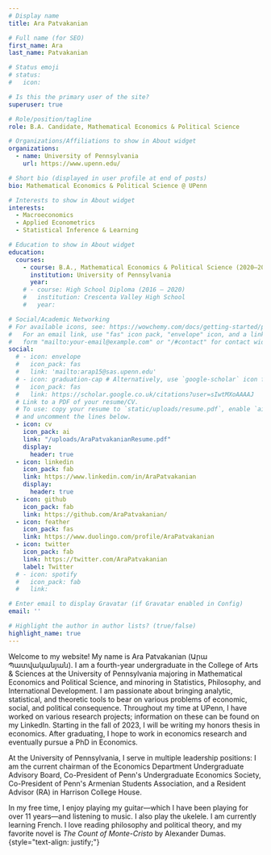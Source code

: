 ```yaml
---
# Display name
title: Ara Patvakanian

# Full name (for SEO)
first_name: Ara
last_name: Patvakanian

# Status emoji
# status:
#   icon:

# Is this the primary user of the site?
superuser: true

# Role/position/tagline
role: B.A. Candidate, Mathematical Economics & Political Science

# Organizations/Affiliations to show in About widget
organizations:
  - name: University of Pennsylvania
    url: https://www.upenn.edu/

# Short bio (displayed in user profile at end of posts)
bio: Mathematical Economics & Political Science @ UPenn

# Interests to show in About widget
interests:
  - Macroeconomics
  - Applied Econometrics
  - Statistical Inference & Learning

# Education to show in About widget
education:
  courses:
    - course: B.A., Mathematical Economics & Political Science (2020–2024)
      institution: University of Pennsylvania 
      year: 
    # - course: High School Diploma (2016 – 2020)
    #   institution: Crescenta Valley High School
    #   year:

# Social/Academic Networking
# For available icons, see: https://wowchemy.com/docs/getting-started/page-builder/#icons
#   For an email link, use "fas" icon pack, "envelope" icon, and a link in the
#   form "mailto:your-email@example.com" or "/#contact" for contact widget.
social:
  # - icon: envelope
  #   icon_pack: fas
  #   link: 'mailto:arap15@sas.upenn.edu'
  # - icon: graduation-cap # Alternatively, use `google-scholar` icon from `ai` icon pack
  #   icon_pack: fas
  #   link: https://scholar.google.co.uk/citations?user=sIwtMXoAAAAJ
  # Link to a PDF of your resume/CV.
  # To use: copy your resume to `static/uploads/resume.pdf`, enable `ai` icons in `params.yaml`,
  # and uncomment the lines below.
  - icon: cv
    icon_pack: ai
    link: "/uploads/AraPatvakanianResume.pdf"
    display:
      header: true
  - icon: linkedin
    icon_pack: fab
    link: https://www.linkedin.com/in/AraPatvakanian
    display:
      header: true
  - icon: github
    icon_pack: fab
    link: https://github.com/AraPatvakanian/
  - icon: feather
    icon_pack: fas
    link: https://www.duolingo.com/profile/AraPatvakanian
  - icon: twitter
    icon_pack: fab
    link: https://twitter.com/AraPatvakanian
    label: Twitter
  # - icon: spotify
  #   icon_pack: fab
  #   link: 

# Enter email to display Gravatar (if Gravatar enabled in Config)
email: ''

# Highlight the author in author lists? (true/false)
highlight_name: true
---
```


Welcome to my website! My name is Ara Patvakanian (Արա Պատվականյան). I am a fourth-year undergraduate in the College of Arts & Sciences at the University of Pennsylvania majoring in Mathematical Economics and Political Science, and minoring in Statistics, Philosophy, and International Development. I am passionate about bringing analytic, statistical, and theoretic tools to bear on various problems of economic, social, and political consequence. Throughout my time at UPenn, I have worked on various research projects; information on these can be found on my LinkedIn. Starting in the fall of 2023, I will be writing my honors thesis in economics. After graduating, I hope to work in economics research and eventually pursue a PhD in Economics.

At the University of Pennsylvania, I serve in multiple leadership positions: I am the current chairman of the Economics Department Undergraduate Advisory Board, Co-President of Penn's Undergraduate Economics Society, Co-President of Penn's Armenian Students Association, and a Resident Advisor (RA) in Harrison College House.

In my free time, I enjoy playing my guitar—which I have been playing for over 11 years—and listening to music. I also play the ukelele. I am currently learning French. I love reading philosophy and political theory, and my favorite novel is *The Count of Monte-Cristo* by Alexander Dumas.
{style="text-align: justify;"}
